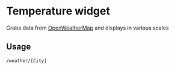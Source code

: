 Temperature widget
==============

Grabs data from [OpenWeatherMap](https://openweathermap.org) and displays in various scales

## Usage

`/weather/[City]`
